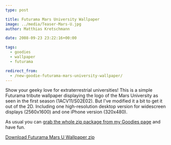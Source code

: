 ```yaml
---
type: post

title: Futurama Mars University Wallpaper
image: ../media/Teaser-Mars-U.jpg
author: Matthias Kretschmann

date: 2008-09-23 23:22:16+00:00

tags:
  - goodies
  - wallpaper
  - futurama

redirect_from:
  - /new-goodie-futurama-mars-university-wallpaper/
---
```


Show your geeky love for extraterrestrial universities! This is a simple Futurama tribute wallpaper displaying the logo of the Mars University as seen in the first season (1ACV11/S02E02). But I've modified it a bit to get it out of the 2D. Including one high-resolution desktop version for widescreen displays (2560x1600) and one iPhone version (320x480).

As usual you can [grab the whole zip package from my Goodies page](http://www.kremalicious.com/goodies/#wall) and have fun.

<p class="content-download">
    <a class="icon-download" href="../media/mars-u-wall-by-kremalicious.zip">Download Futurama Mars U Wallpaper <span>zip</span></a>
</p>
